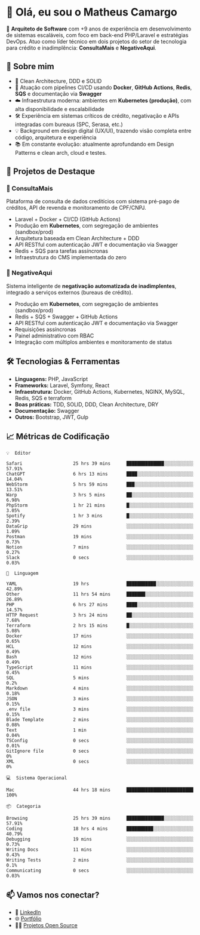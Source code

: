 # 👋 Olá, eu sou o Matheus Camargo

🎯 **Arquiteto de Software** com +9 anos de experiência em desenvolvimento de sistemas escaláveis, com foco em back-end PHP/Laravel e estratégias DevOps. Atuo como líder técnico em dois projetos do setor de tecnologia para crédito e inadimplência: **ConsultaMais** e **NegativeAqui**.

## 🧠 Sobre mim

- 🚀 Clean Architecture, DDD e SOLID
- 🔁 Atuação com pipelines CI/CD usando **Docker**, **GitHub Actions**, **Redis**, **SQS** e documentação via **Swagger**
- ☁️ Infraestrutura moderna: ambientes em **Kubernetes (produção)**, com alta disponibilidade e escalabilidade
- 🛠️ Experiência em sistemas críticos de crédito, negativação e APIs integradas com bureaus (SPC, Serasa, etc.)
- 💡 Background em design digital (UX/UI), trazendo visão completa entre código, arquitetura e experiência
- 📚 Em constante evolução: atualmente aprofundando em Design Patterns e clean arch, cloud e testes.

## 🚧 Projetos de Destaque

### 🔹 ConsultaMais
Plataforma de consulta de dados creditícios com sistema pré-pago de créditos, API de revenda e monitoramento de CPF/CNPJ.

- Laravel + Docker + CI/CD (GitHub Actions)
- Produção em **Kubernetes**, com segregação de ambientes (sandbox/prod)
- Arquitetura baseada em Clean Architecture + DDD
- API RESTful com autenticação JWT e documentação via Swagger
- Redis + SQS para tarefas assíncronas
- Infraestrutura do CMS implementada do zero

### 🔹 NegativeAqui
Sistema inteligente de **negativação automatizada de inadimplentes**, integrado a serviços externos (bureaus de crédito).

- Produção em **Kubernetes**, com segregação de ambientes (sandbox/prod)
- Redis + SQS + Swagger + GitHub Actions
- API RESTful com autenticação JWT e documentação via Swagger
- Requisições assíncronas
- Painel administrativo com RBAC
- Integração com múltiplos ambientes e monitoramento de status

## 🛠️ Tecnologias & Ferramentas

- **Linguagens:** PHP, JavaScript
- **Frameworks:** Laravel, Symfony, React
- **Infraestrutura:** Docker, GitHub Actions, Kubernetes, NGINX, MySQL, Redis, SQS e terraform
- **Boas práticas:** TDD, SOLID, DDD, Clean Architecture, DRY
- **Documentação:** Swagger
- **Outros:** Bootstrap, JWT, Gulp

## 📈 Métricas de Codificação

```text
💡  Editor

Safari                   25 hrs 39 mins      ██████████████░░░░░░░░░░░     57.91%
ChatGPT                  6 hrs 13 mins       ████░░░░░░░░░░░░░░░░░░░░░     14.04%
WebStorm                 5 hrs 59 mins       ███░░░░░░░░░░░░░░░░░░░░░░     13.51%
Warp                     3 hrs 5 mins        ██░░░░░░░░░░░░░░░░░░░░░░░      6.98%
PhpStorm                 1 hr 21 mins        █░░░░░░░░░░░░░░░░░░░░░░░░      3.05%
Spotify                  1 hr 3 mins         █░░░░░░░░░░░░░░░░░░░░░░░░      2.39%
DataGrip                 29 mins             ░░░░░░░░░░░░░░░░░░░░░░░░░      1.09%
Postman                  19 mins             ░░░░░░░░░░░░░░░░░░░░░░░░░      0.73%
Notion                   7 mins              ░░░░░░░░░░░░░░░░░░░░░░░░░      0.27%
Slack                    0 secs              ░░░░░░░░░░░░░░░░░░░░░░░░░      0.03%
```
```text
💬  Linguagem

YAML                     19 hrs              ███████████░░░░░░░░░░░░░░     42.89%
Other                    11 hrs 54 mins      ███████░░░░░░░░░░░░░░░░░░     26.89%
PHP                      6 hrs 27 mins       ████░░░░░░░░░░░░░░░░░░░░░     14.57%
HTTP Request             3 hrs 24 mins       ██░░░░░░░░░░░░░░░░░░░░░░░      7.68%
Terraform                2 hrs 15 mins       █░░░░░░░░░░░░░░░░░░░░░░░░      5.08%
Docker                   17 mins             ░░░░░░░░░░░░░░░░░░░░░░░░░      0.65%
HCL                      12 mins             ░░░░░░░░░░░░░░░░░░░░░░░░░      0.49%
Bash                     12 mins             ░░░░░░░░░░░░░░░░░░░░░░░░░      0.49%
TypeScript               11 mins             ░░░░░░░░░░░░░░░░░░░░░░░░░      0.45%
SQL                      5 mins              ░░░░░░░░░░░░░░░░░░░░░░░░░       0.2%
Markdown                 4 mins              ░░░░░░░░░░░░░░░░░░░░░░░░░      0.18%
JSON                     3 mins              ░░░░░░░░░░░░░░░░░░░░░░░░░      0.15%
.env file                3 mins              ░░░░░░░░░░░░░░░░░░░░░░░░░      0.15%
Blade Template           2 mins              ░░░░░░░░░░░░░░░░░░░░░░░░░      0.08%
Text                     1 min               ░░░░░░░░░░░░░░░░░░░░░░░░░      0.04%
TSConfig                 0 secs              ░░░░░░░░░░░░░░░░░░░░░░░░░      0.01%
GitIgnore file           0 secs              ░░░░░░░░░░░░░░░░░░░░░░░░░         0%
XML                      0 secs              ░░░░░░░░░░░░░░░░░░░░░░░░░         0%
```
```text
💻  Sistema Operacional

Mac                      44 hrs 18 mins      █████████████████████████       100%
```
```text
📦  Categoria

Browsing                 25 hrs 39 mins      ██████████████░░░░░░░░░░░     57.91%
Coding                   18 hrs 4 mins       ██████████░░░░░░░░░░░░░░░     40.79%
Debugging                19 mins             ░░░░░░░░░░░░░░░░░░░░░░░░░      0.73%
Writing Docs             11 mins             ░░░░░░░░░░░░░░░░░░░░░░░░░      0.43%
Writing Tests            2 mins              ░░░░░░░░░░░░░░░░░░░░░░░░░       0.1%
Communicating            0 secs              ░░░░░░░░░░░░░░░░░░░░░░░░░      0.03%
```

## 📫 Vamos nos conectar?

- 💼 [LinkedIn](https://www.linkedin.com/in/matheuscamargoxavier)
- 🌐 [Portfólio](https://matheuscamargo.co)
- 🧑‍💻 [Projetos Open Source](https://github.com/bymatheus)
